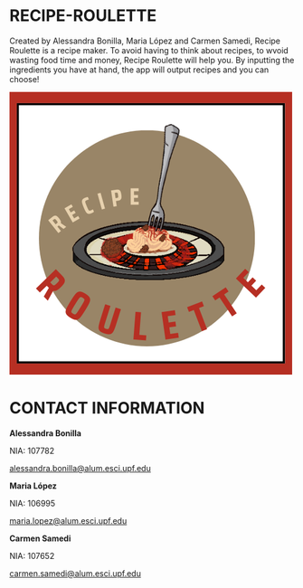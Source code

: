 # RECIPE-ROULETTE

Created by Alessandra Bonilla, Maria López and Carmen Samedi, Recipe Roulette is a recipe maker. 
To avoid having to think about recipes, to wvoid wasting food time and money, Recipe Roulette will help you. 
By inputting the ingredients you have at hand, the app will output recipes and you can choose! 



![RECIPE ROULETTE](https://github.com/carmensat/RECIPE-ROULETTE/blob/main/LOGO/WELLWRITTENLOGO.png?raw=true)


# CONTACT INFORMATION
**Alessandra Bonilla**

NIA: 107782

<alessandra.bonilla@alum.esci.upf.edu>

**Maria López**

NIA: 106995

<maria.lopez@alum.esci.upf.edu>

**Carmen Samedi**

NIA: 107652

<carmen.samedi@alum.esci.upf.edu>
